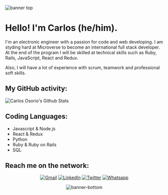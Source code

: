 ![banner top](https://user-images.githubusercontent.com/78050026/110175334-949dbd80-7dcf-11eb-9d23-9f1cabe1bf7b.png)



# Hello! I'm Carlos (he/him).

I'm an electronic engineer with a passion for code and web developing. I am styding hard at Microverse to become an international full stack developer. At the end of the program I will be skilled at technical skills such as Ruby, Rails, JavaScript, React and Redux.

Also, I will have a lot of experience with scrum, teamwork and professional soft skills.

## My GitHub activity:

<img align="center" alt="Carlos Osorio's Github Stats" src="https://github-readme-stats.vercel.app/api?username=carlos-osorio-developer&show_icons=true&hide_border=true"/>

## Coding Languages:

* Javascript & Node.js
* React & Redux
* Python
* Ruby & Ruby on Rails
* SQL

## Reach me on the network:

<p align="center">
  <a href="mailto:osorio.uis@gmail.com" target="_blank"><img src="https://img.shields.io/badge/Gmail-D14836?style=for-the-badge&logo=gmail&logoColor=white" alt="Gmail"></a>
  <a href="https://www.linkedin.com/in/carlos-osorio-developer/" target="_blank"><img src="https://img.shields.io/badge/LinkedIn-%230077B5.svg?&style=for-the-badge&logo=linkedin&logoColor=white" alt="LinkedIn"></a>
  <a href="https://twitter.com/OsorioDevelops" target="_blank"><img src="https://img.shields.io/badge/Twitter-1DA1F2.svg?&style=for-the-badge&logo=twitter&logoColor=white" alt="Twitter"></a>
  <a href="https://api.whatsapp.com/send?phone=573014611183" target="_blank"><img src="https://img.shields.io/badge/WhatsApp-25D366?style=for-the-badge&logo=whatsapp&logoColor=white" alt="Whatsapp"></a>
</p>

<p align="center">
<img src="https://user-images.githubusercontent.com/78050026/110169139-3ddfb600-7dc6-11eb-8915-44d291d292c1.png" alt="banner-bottom">
</p>

